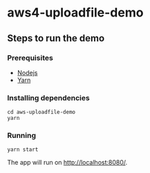 # aws4-uploadfile-demo

## Steps to run the demo

### Prerequisites
* [Nodejs](https://docs.npmjs.com/getting-started/installing-node) 
* [Yarn](https://yarnpkg.com/lang/en/docs/install/)

### Installing dependencies
    cd aws-uploadfile-demo
    yarn

### Running
    yarn start

The app will run on [http://localhost:8080/](http://localhost:8080/).